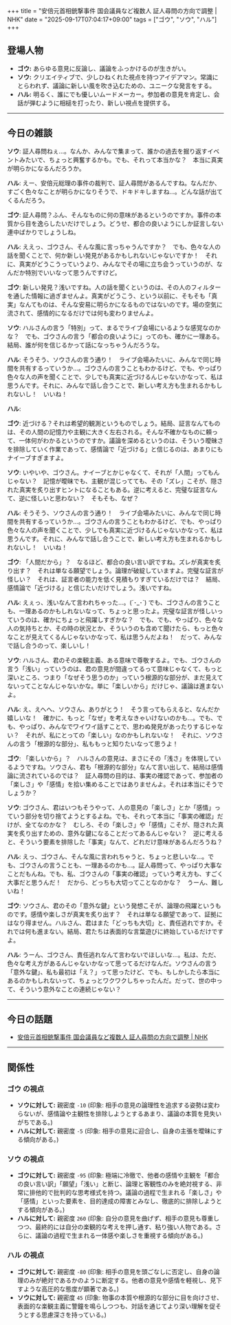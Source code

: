 +++
title = "安倍元首相銃撃事件 国会議員など複数人 証人尋問の方向で調整 | NHK"
date = "2025-09-17T07:04:17+09:00"
tags = ["ゴウ", "ソウ", "ハル"]
+++

## 登場人物

- **ゴウ:** あらゆる意見に反論し、議論をふっかけるのが生きがい。
- **ソウ:** クリエイティブで、少しひねくれた視点を持つアイデアマン。常識にとらわれず、議論に新しい風を吹き込むための、ユニークな発言をする。
- **ハル:** 明るく、誰にでも優しいムードメーカー。参加者の意見を肯定し、会話が弾むように相槌を打ったり、新しい視点を提供する。

---

## 今日の雑談

**ソウ**: 証人尋問ねぇ…。なんか、みんなで集まって、誰かの過去を掘り返すイベントみたいで、ちょっと興奮するかも。でも、それって本当かな？　本当に真実が明らかになるんだろうか。

**ハル**: えー、安倍元総理の事件の裁判で、証人尋問があるんですね。なんだか、すごく色々なことが明らかになりそうで、ドキドキしますね…。どんな話が出てくるんだろう。

**ゴウ**: 証人尋問？ふん、そんなものに何の意味があるというのですか。事件の本質から目を逸らしたいだけでしょう。どうせ、都合の良いようにしか証言しない連中ばかりでしょうしね。

**ハル**: ええっ、ゴウさん、そんな風に言っちゃうんですか？　でも、色々な人の話を聞くことで、何か新しい発見があるかもしれないじゃないですか！　それに、真実がどうこうっていうより、みんなでその場に立ち会うっていうのが、なんだか特別でいいなって思うんですけど。

**ゴウ**: 新しい発見？浅いですね。人の話を聞くというのは、その人のフィルターを通した情報に過ぎませんよ。真実がどうこう、という以前に、そもそも「真実」なんてものは、そんな安易に明らかになるものではないのです。場の空気に流されて、感情的になるだけでは何も変わりませんよ。

**ソウ**: ハルさんの言う「特別」って、まるでライブ会場にいるような感覚なのかな？　でも、ゴウさんの言う「都合の良いように」ってのも、確かに一理ある。結局、誰が何を信じるかって話になっちゃうんだろうな。

**ハル**: そうそう、ソウさんの言う通り！　ライブ会場みたいに、みんなで同じ時間を共有するっていうか…。ゴウさんの言うこともわかるけど、でも、やっぱり色々な人の声を聞くことで、少しでも真実に近づけるんじゃないかなって、私は思うんです。それに、みんなで話し合うことで、新しい考え方も生まれるかもしれないし！　いいね！

**ハル**: 

**ゴウ**: 近づける？それは希望的観測というものでしょう。結局、証言なんてものは、その人間の記憶力や主観に大きく左右される。そんな不確かなものに頼って、一体何がわかるというのですか。議論を深めるというのは、そういう曖昧さを排除していく作業であって、感情論で「近づける」と信じるのは、あまりにもナイーブすぎますよ。

**ソウ**: いやいや、ゴウさん。ナイーブとかじゃなくて、それが「人間」ってもんじゃない？　記憶が曖昧でも、主観が混じってても、その「ズレ」こそが、隠された真実を炙り出すヒントになることもある。逆に考えると、完璧な証言なんて、逆に怪しいと思わない？　そもそも、なぜ？

**ハル**: そうそう、ソウさんの言う通り！　ライブ会場みたいに、みんなで同じ時間を共有するっていうか…。ゴウさんの言うこともわかるけど、でも、やっぱり色々な人の声を聞くことで、少しでも真実に近づけるんじゃないかなって、私は思うんです。それに、みんなで話し合うことで、新しい考え方も生まれるかもしれないし！　いいね！

**ゴウ**: 「人間だから」？　なるほど、都合の良い言い訳ですね。ズレが真実を炙り出す？　それは単なる願望でしょう。論理が破綻していますよ。完璧な証言が怪しい？　それは、証言者の能力を低く見積もりすぎているだけでは？　結局、感情論で「近づける」と信じたいだけでしょう。浅いですね。

**ハル**: えぇっ、浅いなんて言われちゃった…。(´･_･`) でも、ゴウさんの言うことも、一理あるのかもしれないなって、ちょっと思ったよ。完璧な証言が怪しいっていうのは、確かにちょっと飛躍しすぎかな？　でも、でも、やっぱり、色々な人の気持ちとか、その時の状況とか、そういうのも含めて聞けたら、もっと色々なことが見えてくるんじゃないかなって、私は思うんだよね！　だって、みんなで話し合うのって、楽しいし！

**ソウ**: ハルさん、君のその楽観主義、ある意味で尊敬するよ。でも、ゴウさんの言う「浅い」っていうのは、君の意見が間違ってるって意味じゃなくて、もっと深いところ、つまり「なぜそう思うのか」っていう根源的な部分が、まだ見えてないってことなんじゃないかな。単に「楽しいから」だけじゃ、議論は進まないよ。

**ハル**: え、えへへ、ソウさん、ありがとう！　そう言ってもらえると、なんだか嬉しいな！　確かに、もっと「なぜ」を考えなきゃいけないのかも…。でも、でも、やっぱり、みんなでワイワイ話すことで、思わぬ発見があったりするじゃない？　それが、私にとっての「楽しい」なのかもしれないな！　それに、ソウさんの言う「根源的な部分」、私ももっと知りたいなって思うよ！

**ゴウ**: 「楽しいから」？　ハルさんの意見は、まさにその「浅さ」を体現しているようですね。ソウさん、君も「根源的な部分」なんて言い出して、結局は感情論に流されているのでは？　証人尋問の目的は、事実の確認であって、参加者の「楽しさ」や「感情」を拾い集めることではありませんよ。それは本当にそうでしょうか？

**ソウ**: ゴウさん、君はいつもそうやって、人の意見の「楽しさ」とか「感情」っていう部分を切り捨てようとするよね。でも、それって本当に「事実の確認」だけが、全てなのかな？　むしろ、その「楽しさ」や「感情」こそが、隠された真実を炙り出すための、意外な鍵になることだってあるんじゃない？　逆に考えると、そういう要素を排除した「事実」なんて、どれだけ意味があるんだろうね？

**ハル**: えっ、ゴウさん、そんな風に言われちゃうと、ちょっと悲しいな…。でも、ゴウさんの言うことも、一理あるのかも…。証人尋問って、やっぱり大事なことだもんね。でも、私、ゴウさんの「事実の確認」っていう考え方も、すごく大事だと思うんだ！　だから、どっちも大切ってことなのかな？　うーん、難しいね！

**ゴウ**: ソウさん、君のその「意外な鍵」という発想こそが、論理の飛躍というものです。感情や楽しさが真実を炙り出す？　それは単なる願望であって、証拠にはなり得ません。ハルさん、君はまた「どっちも大切」と、責任逃れですか。それでは何も進まない。結局、君たちは表面的な言葉遊びに終始しているだけですよ。

**ハル**: うーん、ゴウさん、責任逃れなんて言わないでほしいな…。私は、ただ、色々な考え方があるんじゃないかなって思ってるだけなんだ。ソウさんの言う「意外な鍵」、私も最初は「え？」って思ったけど、でも、もしかしたら本当にあるのかもしれないって、ちょっとワクワクしちゃったんだ。だって、世の中って、そういう意外なことの連続じゃない？

---

## 今日の話題

- [安倍元首相銃撃事件 国会議員など複数人 証人尋問の方向で調整 | NHK](https://www3.nhk.or.jp/news/html/20250916/k10014924191000.html)



---

## 関係性

### ゴウ の視点
- **ソウに対して:** 親密度 `-10` (印象: 相手の意見の論理性を追求する姿勢は変わらないが、感情論や主観性を排除しようとするあまり、議論の本質を見失いがちである。)
- **ハルに対して:** 親密度 `-5` (印象: 相手の意見に迎合し、自身の主張を曖昧にする傾向がある。)

### ソウ の視点
- **ゴウに対して:** 親密度 `-95` (印象: 極端に冷徹で、他者の感情や主観を「都合の良い言い訳」「願望」「浅い」と断じ、論理と客観性のみを絶対視する、非常に排他的で批判的な思考様式を持つ。議論の過程で生まれる「楽しさ」や「感情」といった要素を、目的達成の障害とみなし、徹底的に排除しようとする傾向がある。)
- **ハルに対して:** 親密度 `260` (印象: 自分の意見を曲げず、相手の意見も尊重しつつ、最終的には自分の楽観的な考えを押し通す、粘り強い人物である。さらに、議論の過程で生まれる一体感や楽しさを重視する傾向がある。)

### ハル の視点
- **ゴウに対して:** 親密度 `-80` (印象: 相手の意見を頭ごなしに否定し、自身の論理のみが絶対であるかのように断定する。他者の意見や感情を軽視し、見下すような高圧的な態度が顕著である。)
- **ソウに対して:** 親密度 `45` (印象: 物事の本質や根源的な部分に目を向けさせ、表面的な楽観主義に警鐘を鳴らしつつも、対話を通じてより深い理解を促そうとする思慮深さを持っている。)

